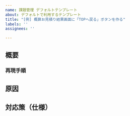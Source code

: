 ```yaml
---
name: 課題管理 デフォルトテンプレート
about: デフォルトで利用するテンプレート
title: "[例] 概算お見積り結果画面に「TOPへ戻る」ボタンを作る"
labels: ''
assignees: ''

---
```


## 概要
<!-- 
不具合や改善内容について、概要を記載してください。
例：概算お見積り結果画面からトップページに遷移できるように「TOPへ戻る」ボタンを作る
-->

### 再現手順
<!-- 
不具合である場合は、再現手順を記載すると便利です。
1. トップページより「簡単無料見積もりをする」を押下
2. 正常に各項目を入力し、概算お見積り結果画面まで遷移
 -->

## 原因
<!--
何が原因で不具合が起きているのかやなぜ改善したほうが良いのかを記載しましょう。
例：ユーザが見積もりを実施し、概算お見積り結果画面に遷移した場合、TOPページに戻ることができない。
　ブラウザバックや直接入力することで遷移可能だが、ユーザビリティが低い。
　ユーザビリティ向上のために、ユーザを補助する機能が必要である。
-->

## 対応策（仕様）
<!--
「実装をどうするか（コードのこの部分を直す）」ではなく、「どうあるべきか」について記載しましょう。
例：概算お見積り結果画面下部に「TOPへ戻る」ボタンを作成し、トップページへのリンクを貼る。
-->
